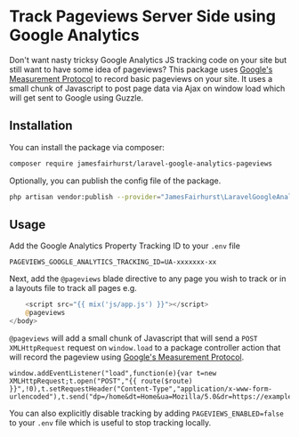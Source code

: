 # Track Pageviews Server Side using Google Analytics

Don't want nasty tricksy Google Analytics JS tracking code on your site but still want to have some idea of pageviews? This package uses [Google's Measurement Protocol](https://developers.google.com/analytics/devguides/collection/protocol/v1/devguide) to record basic pageviews on your site. It uses a small chunk of Javascript to post page data via Ajax on window load which will get sent to Google using Guzzle.

## Installation

You can install the package via composer:

```bash
composer require jamesfairhurst/laravel-google-analytics-pageviews
```

Optionally, you can publish the config file of the package.

```bash
php artisan vendor:publish --provider="JamesFairhurst\LaravelGoogleAnalyticsPageviews\PageviewsServiceProvider" --tag=config
```
  
## Usage

Add the Google Analytics Property Tracking ID to your `.env` file

```
PAGEVIEWS_GOOGLE_ANALYTICS_TRACKING_ID=UA-xxxxxxx-xx
```

Next, add the `@pageviews` blade directive to any page you wish to track or in a layouts file to track all pages e.g.

```php
    <script src="{{ mix('js/app.js') }}"></script>
    @pageviews
</body>
```

`@pageviews` will add a small chunk of Javascript that will send a `POST` `XMLHttpRequest` request on `window.load` to a package controller action that will record the pageview using [Google's Measurement Protocol](https://developers.google.com/analytics/devguides/collection/protocol/v1/devguide#page).

```
window.addEventListener("load",function(e){var t=new XMLHttpRequest;t.open("POST","{{ route($route) }}",!0),t.setRequestHeader("Content-Type","application/x-www-form-urlencoded"),t.send("dp=/home&dt=Home&ua=Mozilla/5.0&dr=https://example.com/home")});
```

You can also explicitly disable tracking by adding `PAGEVIEWS_ENABLED=false` to your `.env` file which is useful to stop tracking locally.
